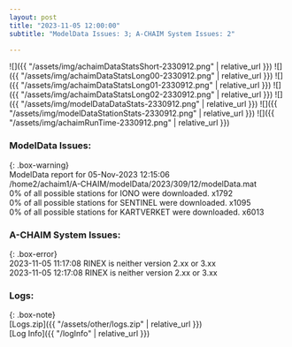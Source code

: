 ```yaml
---
layout: post
title: "2023-11-05 12:00:00"
subtitle: "ModelData Issues: 3; A-CHAIM System Issues: 2"

---
```


![]({{ "/assets/img/achaimDataStatsShort-2330912.png" | relative_url }})
![]({{ "/assets/img/achaimDataStatsLong00-2330912.png" | relative_url }})
![]({{ "/assets/img/achaimDataStatsLong01-2330912.png" | relative_url }})
![]({{ "/assets/img/achaimDataStatsLong02-2330912.png" | relative_url }})
![]({{ "/assets/img/modelDataDataStats-2330912.png" | relative_url }})
![]({{ "/assets/img/modelDataStationStats-2330912.png" | relative_url }})
![]({{ "/assets/img/achaimRunTime-2330912.png" | relative_url }})


### ModelData Issues:  
  
{: .box-warning}  
 ModelData report for 05-Nov-2023 12:15:06   
 /home2/achaim1/A-CHAIM/modelData/2023/309/12/modelData.mat   
 0% of all possible stations for IONO were downloaded. x1792   
 0% of all possible stations for SENTINEL were downloaded. x1095   
 0% of all possible stations for KARTVERKET were downloaded. x6013   
  
### A-CHAIM System Issues:  
  
{: .box-error}  
2023-11-05 11:17:08 RINEX is neither version 2.xx or 3.xx  
2023-11-05 12:17:08 RINEX is neither version 2.xx or 3.xx  

### Logs:  
  
{: .box-note}  
[Logs.zip]({{ "/assets/other/logs.zip" | relative_url }})  
[Log Info]({{ "/logInfo" | relative_url }})  
